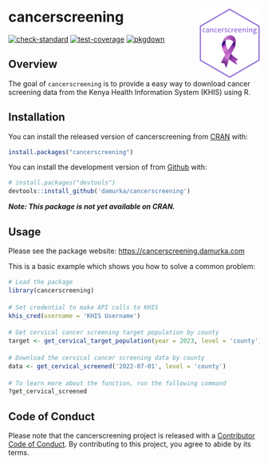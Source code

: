 
# cancerscreening <a href="https://cancerscreening.damurka.com"><img src="man/figures/logo.png" align="right" height="139" alt="cancerscreening website" /></a>

<!-- badges: start -->

[![check-standard](https://github.com/damurka/cancerscreening/actions/workflows/R-CMD-check.yaml/badge.svg)](https://github.com/damurka/cancerscreening/actions/workflows/R-CMD-check.yaml)
[![test-coverage](https://github.com/damurka/cancerscreening/actions/workflows/test-coverage.yaml/badge.svg)](https://github.com/damurka/cancerscreening/actions/workflows/test-coverage.yaml)
[![pkgdown](https://github.com/damurka/cancerscreening/actions/workflows/pkgdown.yaml/badge.svg)](https://github.com/damurka/cancerscreening/actions/workflows/pkgdown.yaml)
<!-- badges: end -->

## Overview

The goal of `cancerscreening` is to provide a easy way to download
cancer screening data from the Kenya Health Information System (KHIS)
using R.

## Installation

You can install the released version of cancerscreening from
[CRAN](https://cran.r-project.org/) with:

``` r
install.packages("cancerscreening")
```

You can install the development version of from
[Github](https://github.com) with:

``` r
# install.packages("devtools")
devtools::install_github('damurka/cancerscreening')
```

***Note: This package is not yet available on CRAN.***

## Usage

Please see the package website: <https://cancerscreening.damurka.com>

This is a basic example which shows you how to solve a common problem:

``` r
# Load the package
library(cancerscreening)

# Set credential to make API calls to KHIS
khis_cred(username = 'KHIS Username')

# Get cervical cancer screening target population by county
target <- get_cervical_target_population(year = 2023, level = 'county')

# Download the cervical cancer screening data by county
data <- get_cervical_screened('2022-07-01', level = 'county')

# To learn more about the function, run the following command
?get_cervical_screened
```

## Code of Conduct

Please note that the cancerscreening project is released with a
[Contributor Code of
Conduct](https://cancerscreening.damurka.com/CODE_OF_CONDUCT.html). By
contributing to this project, you agree to abide by its terms.

